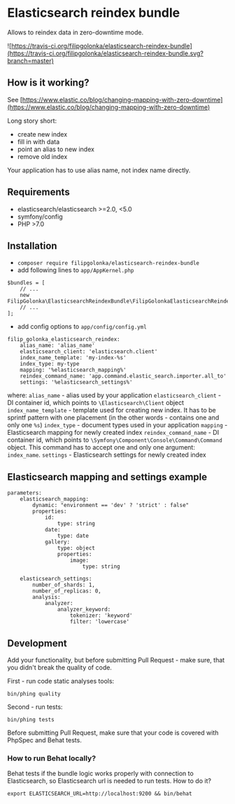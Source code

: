 # Elasticsearch reindex bundle

Allows to reindex data in zero-downtime mode. 

![https://travis-ci.org/filipgolonka/elasticsearch-reindex-bundle](https://travis-ci.org/filipgolonka/elasticsearch-reindex-bundle.svg?branch=master)

## How is it working?

See [https://www.elastic.co/blog/changing-mapping-with-zero-downtime](https://www.elastic.co/blog/changing-mapping-with-zero-downtime)

Long story short:
* create new index
* fill in with data
* point an alias to new index
* remove old index

Your application has to use alias name, not index name directly.

## Requirements

* elasticsearch/elasticsearch >=2.0, <5.0
* symfony/config
* PHP >7.0

## Installation

* `composer require filipgolonka/elasticsearch-reindex-bundle`
* add following lines to `app/AppKernel.php`

```
$bundles = [
    // ...
    new FilipGolonka\ElasticsearchReindexBundle\FilipGolonkaElasticsearchReindexBundle(),
    // ...
];
```

* add config options to `app/config/config.yml`

```
filip_golonka_elasticsearch_reindex:
    alias_name: 'alias_name'
    elasticsearch_client: 'elasticsearch.client'
    index_name_template: 'my-index-%s'
    index_type: my-type
    mapping: '%elasticsearch_mapping%'
    reindex_command_name: 'app.command.elastic_search.importer.all_to'
    settings: '%elasticsearch_settings%'
```
where:
`alias_name` - alias used by your application
`elasticsearch_client` - DI container id, which points to `\Elasticsearch\Client` object
`index_name_template` - template used for creating new index. It has to be sprintf pattern with one placement (in the other words - contains one and only one `%s`)
`index_type` - document types used in your application
`mapping` - Elasticsearch mapping for newly created index
`reindex_command_name` - DI container id, which points to `\Symfony\Component\Console\Command\Command` object. This command has to accept one and only one argument: `index_name`.
`settings` - Elasticsearch settings for newly created index

## Elasticsearch mapping and settings example

```
parameters:
    elasticsearch_mapping:
        dynamic: "environment == 'dev' ? 'strict' : false"
        properties:
            id:
                type: string
            date:
                type: date
            gallery:
                type: object
                properties:
                    image:
                        type: string
    
    elasticsearch_settings:
        number_of_shards: 1,
        number_of_replicas: 0,
        analysis:
            analyzer:
                analyzer_keyword:
                    tokenizer: 'keyword'
                    filter: 'lowercase'
```

## Development

Add your functionality, but before submitting Pull Request - make sure, that you didn't break the quality of code.

First - run code static analyses tools:
```
bin/phing quality
```

Second - run tests:
```
bin/phing tests
```

Before submitting Pull Request, make sure that your code is covered with PhpSpec and Behat tests.

### How to run Behat locally?

Behat tests if the bundle logic works properly with connection to Elasticsearch, so Elasticsearch url is needed to run tests.
How to do it?

```
export ELASTICSEARCH_URL=http://localhost:9200 && bin/behat
```
